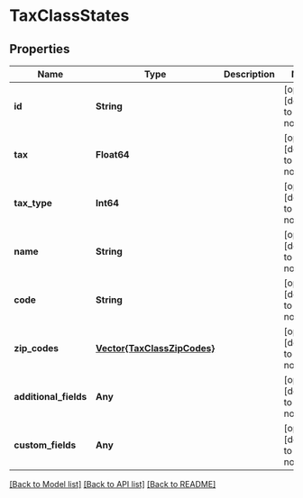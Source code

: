 # TaxClassStates


## Properties
Name | Type | Description | Notes
------------ | ------------- | ------------- | -------------
**id** | **String** |  | [optional] [default to nothing]
**tax** | **Float64** |  | [optional] [default to nothing]
**tax_type** | **Int64** |  | [optional] [default to nothing]
**name** | **String** |  | [optional] [default to nothing]
**code** | **String** |  | [optional] [default to nothing]
**zip_codes** | [**Vector{TaxClassZipCodes}**](TaxClassZipCodes.md) |  | [optional] [default to nothing]
**additional_fields** | **Any** |  | [optional] [default to nothing]
**custom_fields** | **Any** |  | [optional] [default to nothing]


[[Back to Model list]](../README.md#models) [[Back to API list]](../README.md#api-endpoints) [[Back to README]](../README.md)


